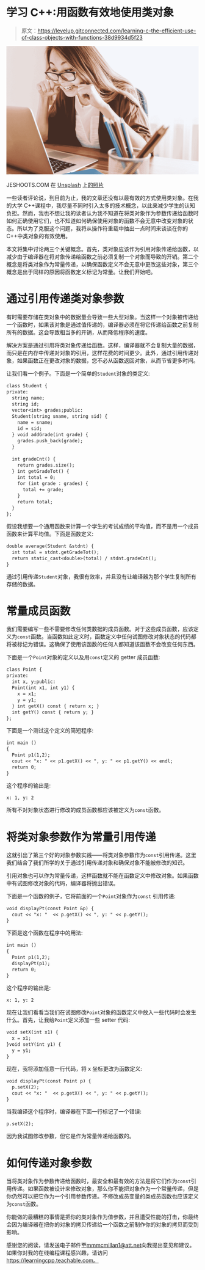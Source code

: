 # 学习 C++:用函数有效地使用类对象

> 原文：<https://levelup.gitconnected.com/learning-c-the-efficient-use-of-class-objects-with-functions-38d9934d5f23>

![](img/7edda18f908ba6f72c06bc3713e3ecec.png)

JESHOOTS.COM 在 [Unsplash](https://unsplash.com?utm_source=medium&utm_medium=referral) 上[的照片](https://unsplash.com/@jeshoots?utm_source=medium&utm_medium=referral)

一些读者评论说，到目前为止，我的文章还没有以最有效的方式使用类对象。在我的大学 C++课程中，我尽量不同时引入太多的技术概念，以此来减少学生的认知负担。然而，我也不想让我的读者认为我不知道在将类对象作为参数传递给函数时如何正确使用它们，也不知道如何确保使用对象的函数不会无意中改变对象的状态。所以为了克服这个问题，我将从操作符重载中抽出一点时间来谈谈在你的 C++中类对象的有效使用。

本文将集中讨论两三个关键概念。首先，类对象应该作为引用对象传递给函数，以减少由于编译器在将对象传递给函数之前必须复制一个对象而导致的开销。第二个概念是将类对象作为常量传递，以确保函数定义不会无意中更改这些对象，第三个概念是出于同样的原因将函数定义标记为常量。让我们开始吧。

# 通过引用传递类对象参数

有时需要存储在类对象中的数据量会导致一些大型对象。当这样一个对象被传递给一个函数时，如果该对象是通过值传递的，编译器必须在将它传递给函数之前复制所有的数据。这会导致相当多的开销，从而降低程序的速度。

解决方案是通过引用将类对象传递给函数。这样，编译器就不会复制大量的数据，而只是在内存中传递对对象的引用，这样花费的时间更少。此外，通过引用传递对象，如果函数正在更改对象的数据，您不必从函数返回对象，从而节省更多时间。

让我们看一个例子。下面是一个简单的`Student`对象的类定义:

```
class Student {
private:
  string name;
  string id;
  vector<int> grades;public:
  Student(string sname, string sid) {
    name = sname;
    id = sid;
  } void addGrade(int grade) {
    grades.push_back(grade);
  }

  int gradeCnt() {
    return grades.size();
  } int getGradeTot() {
    int total = 0;
    for (int grade : grades) {
      total += grade;
    }
    return total;
  }
};
```

假设我想要一个通用函数来计算一个学生的考试成绩的平均值，而不是用一个成员函数来计算平均值。下面是函数定义:

```
double average(Student &stdnt) {
  int total = stdnt.getGradeTot();
  return static_cast<double>(total) / stdnt.gradeCnt();
}
```

通过引用传递`Student`对象，我很有效率，并且没有让编译器为那个学生复制所有存储的数据。

# 常量成员函数

我们需要编写一些不需要修改任何类数据的成员函数。对于这些成员函数，应该定义为`const`函数。当函数如此定义时，函数定义中任何试图修改对象状态的代码都将被标记为错误。这确保了使用该函数的任何人都知道该函数不会改变任何东西。

下面是一个`Point`对象的定义以及用`const`定义的 getter 成员函数:

```
class Point {
private:
  int x, y;public:
  Point(int x1, int y1) {
    x = x1;
    y = y1;
  } int getX() const { return x; }
  int getY() const { return y; }
};
```

下面是一个测试这个定义的简短程序:

```
int main ()
{
  Point p1(1,2);
  cout << "x: " << p1.getX() << ", y: " << p1.getY() << endl;
  return 0;
}
```

这个程序的输出是:

```
x: 1, y: 2
```

所有不对对象状态进行修改的成员函数都应该被定义为`const`函数。

# 将类对象参数作为常量引用传递

这就引出了第三个好的对象参数实践——将类对象参数作为`const`引用传递。这里我们结合了我们所学的关于通过引用传递对象和确保对象不能被修改的知识。

引用对象也可以作为常量传递，这样函数就不能在函数定义中修改对象。如果函数中有试图修改对象的代码，编译器将抛出错误。

下面是一个函数的例子，它将前面的一个`Point`对象作为`const` 引用传递:

```
void displayPt(const Point &p) {
  cout << "x: "  << p.getX() << ", y: " << p.getY();
}
```

下面是这个函数在程序中的用法:

```
int main ()
{
  Point p1(1,2);
  displayPt(p1);
  return 0;
}
```

这个程序的输出是:

```
x: 1, y: 2
```

现在让我们看看当我们在试图修改`Point`对象的函数定义中放入一些代码时会发生什么。首先，让我给`Point`定义添加一些 setter 代码:

```
void setX(int x1) {
  x = x1;
}void setY(int y1) {
  y = y1;
}
```

现在，我将添加任意一行代码，将 x 坐标更改为函数定义:

```
void displayPt(const Point p) {
  p.setX(2);
  cout << "x: "  << p.getX() << ", y: " << p.getY();
}
```

当我编译这个程序时，编译器在下面一行标记了一个错误:

```
p.setX(2);
```

因为我试图修改参数，但它是作为常量传递给函数的。

# 如何传递对象参数

当将类对象作为参数传递给函数时，最安全和最有效的方法是将它们作为`const`引用传递。如果函数被设计来修改对象，那么你不能把对象作为一个常量传递，但是你仍然可以把它作为一个引用参数传递。不修改成员变量的类成员函数也应该定义为`const`函数。

你能做的最糟糕的事情是把你的类对象作为值参数，并且遭受性能的打击，你最终会因为编译器在把你的对象的拷贝传递给一个函数之前制作你的对象的拷贝而受到影响。

感谢您的阅读，请发送电子邮件至[mmmcmillan1@att.net](mailto:mmmcmillan1@att.net)向我提出意见和建议。如果你对我的在线编程课程感兴趣，请访问 https://learningcpp.teachable.com。